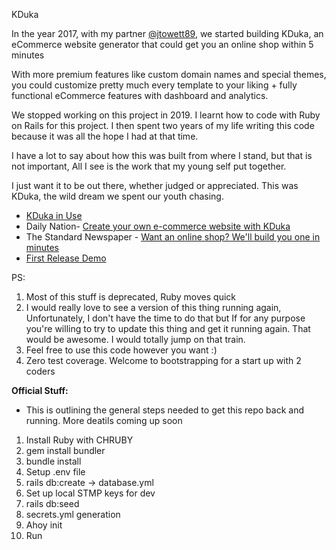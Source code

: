 KDuka

In the year 2017, with my partner [@jtowett89](https://github.com/jtowett89), we started building KDuka, an eCommerce website generator that could get you an online shop within 5 minutes

With more premium features like custom domain names and special themes, you could customize pretty much every template to your liking + fully functional eCommerce features with dashboard and analytics.

We stopped working on this project in 2019. I learnt how to code with Ruby on Rails for this project. I then spent two years of my life writing this code because it was all the hope I had at that time.

I have a lot to say about how this was built from where I stand, but that is not important, All I see is the work that my young self put together.

I just want it to be out there, whether judged or appreciated. This was KDuka, the wild dream we spent our youth chasing.


- [KDuka in Use](https://www.youtube.com/watch?v=qbWKvLW2OG4)
- Daily Nation- [Create your own e-commerce website with KDuka](https://nation.africa/kenya/life-and-style/mynetwork/create-your-own-e-commerce-website-with-kduka-99470)
- The Standard Newspaper - [Want an online shop? We'll build you one in minutes](https://www.standardmedia.co.ke/article/2001321358/want-an-online-shop-well-build-you-one-in-minutes)
- [First Release Demo](https://www.youtube.com/watch?v=OUp7k_rp6t0)

PS:
1. Most of this stuff is deprecated, Ruby moves quick
2. I would really love to see a version of this thing running again, Unfortunately, I don't have the time to do that but If for any purpose you're willing to try to update this thing and get it running again. That would be awesome. I would totally jump on that train.
3. Feel free to use this code however you want :)
4. Zero test coverage. Welcome to bootstrapping for a start up with 2 coders


**Official Stuff:**

- This is outlining the general steps needed to get this repo back and running. More deatils coming up soon

1. Install Ruby with CHRUBY
2. gem install bundler
3. bundle install
4. Setup .env file
5. rails db:create -> database.yml
6. Set up local STMP keys for dev
7. rails db:seed
8. secrets.yml generation
9. Ahoy init
10. Run

